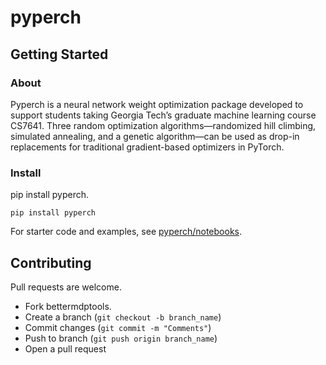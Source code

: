 
# pyperch

## Getting Started

### About
Pyperch is a neural network weight optimization package developed to support students taking Georgia Tech’s graduate machine learning course CS7641. 
Three random optimization algorithms—randomized hill climbing, simulated annealing, and a genetic algorithm—can be used as drop-in replacements for traditional gradient-based optimizers in PyTorch.
### Install 

pip install pyperch.   

```
pip install pyperch
```

For starter code and examples, see [pyperch/notebooks](notebooks). 

## Contributing

Pull requests are welcome.  

* Fork bettermdptools.
* Create a branch (`git checkout -b branch_name`)
* Commit changes (`git commit -m "Comments"`)
* Push to branch (`git push origin branch_name`)
* Open a pull request